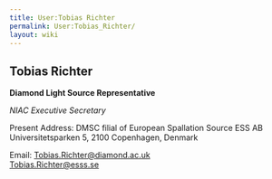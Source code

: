```yaml
---
title: User:Tobias Richter
permalink: User:Tobias_Richter/
layout: wiki
---
```


Tobias Richter
--------------

**Diamond Light Source Representative**

*NIAC Executive Secretary*

Present Address: DMSC filial of European Spallation Source ESS AB  
Universitetsparken 5, 2100 Copenhagen, Denmark

<!-- -->

Email: <Tobias.Richter@diamond.ac.uk>  
<Tobias.Richter@esss.se>
